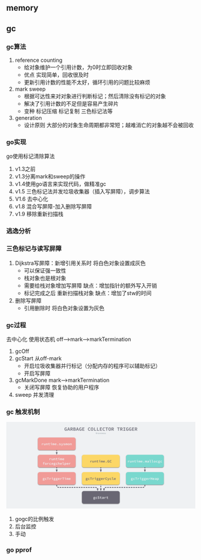## memory

## gc
### gc算法
1. reference counting
	+ 给对象维护一个引用计数，为0时立即回收对象
	+ 优点 实现简单，回收很及时
	+ 更新引用计数的性能不太好，循环引用的问题比较麻烦
2. mark sweep
	+ 根据可达性来对对象进行判断标记；然后清除没有标记的对象
	+ 解决了引用计数的不足但是容易产生碎片
	+ 变种 标记压缩 标记复制 三色标记法等
4. generation
 	+ 设计原则 大部分的对象生命周期都非常短；越难消亡的对象越不会被回收
### go实现
go使用标记清除算法

1. v1.3之前
2. v1.3分离mark和sweep的操作
3. v1.4使用go语言来实现代码，做精准gc
4. v1.5 三色标记法并发垃圾收集器（插入写屏障），调步算法
5. V1.6 去中心化
6. v1.8 混合写屏障-加入删除写屏障
7. v1.9 移除重新扫描栈

### 逃逸分析

### 三色标记与读写屏障
1. Dijkstra写屏障：新增引用关系时 将白色对象设置成灰色
	+ 可以保证强一致性
	+ 栈对象也是根对象 
	+ 需要给栈对象增加写屏障 缺点：增加指针的额外写入开销
	+ 标记完成之后 重新扫描栈对象  缺点：增加了stw的时间
2. 删除写屏障
	+ 引用删除时 将白色对象设置为灰色

### gc过程
去中心化 使用状态机  off-->mark-->markTermination

1. gcOff 
1. gcStart 从off-mark
	+ 开启垃圾收集器并行标记（分配内存的程序可以辅助标记）
	+ 开启写屏障
2. gcMarkDone mark-->markTermination
	+ 关闭写屏障 恢复协助的用户程序 
3. sweep 并发清理


### gc 触发机制
![avatar](https://github.com/shimeng930/go-tech/blob/main/resource/go-mermory/gc_call.png?raw=true)

1. gogc的比例触发
2. 后台监控 
3. 手动

### go pprof














